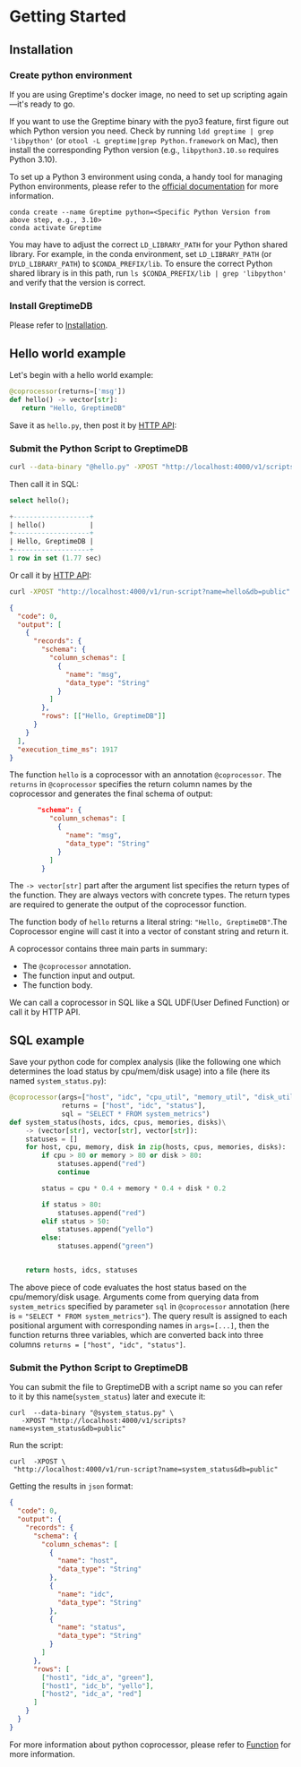 # Getting Started

## Installation

### Create python environment
If you are using Greptime's docker image, no need to set up scripting again—it's ready to go.

If you want to use the Greptime binary with the pyo3 feature, first figure out which Python version you need. Check by running `ldd greptime | grep 'libpython'` (or `otool -L greptime|grep Python.framework` on Mac), then install the corresponding Python version (e.g., `libpython3.10.so` requires Python 3.10).

To set up a Python 3 environment using conda, a handy tool for managing Python environments, please refer to the [official documentation](https://docs.conda.io/en/latest/miniconda.html) for more information.

```shell
conda create --name Greptime python=<Specific Python Version from above step, e.g., 3.10>
conda activate Greptime
```

You may have to adjust the correct `LD_LIBRARY_PATH` for your Python shared library. For example, in the conda environment, set `LD_LIBRARY_PATH` (or `DYLD_LIBRARY_PATH`) to `$CONDA_PREFIX/lib`. To ensure the correct Python shared library is in this path, run `ls $CONDA_PREFIX/lib | grep 'libpython'` and verify that the version is correct.

### Install GreptimeDB

Please refer to [Installation](/getting-started/installation/overview.md).

## Hello world example

Let's begin with a hello world example:

```python
@coprocessor(returns=['msg'])
def hello() -> vector[str]:
   return "Hello, GreptimeDB"
```

Save it as `hello.py`, then post it by [HTTP API](./define-function.md#http-api):

### Submit the Python Script to GreptimeDB

```sh
curl --data-binary "@hello.py" -XPOST "http://localhost:4000/v1/scripts?name=hello&db=public"
```

Then call it in SQL:

```sql
select hello();
```

```sql
+-------------------+
| hello()           |
+-------------------+
| Hello, GreptimeDB |
+-------------------+
1 row in set (1.77 sec)
```

Or call it by [HTTP API](./define-function.md#http-api):

```sh
curl -XPOST "http://localhost:4000/v1/run-script?name=hello&db=public"
```

```json
{
  "code": 0,
  "output": [
    {
      "records": {
        "schema": {
          "column_schemas": [
            {
              "name": "msg",
              "data_type": "String"
            }
          ]
        },
        "rows": [["Hello, GreptimeDB"]]
      }
    }
  ],
  "execution_time_ms": 1917
}
```

The function `hello` is a coprocessor with an annotation `@coprocessor`.
The `returns` in `@coprocessor` specifies the return column names by the coprocessor and generates the final schema of output:

```json
       "schema": {
          "column_schemas": [
            {
              "name": "msg",
              "data_type": "String"
            }
          ]
        }
```

The `-> vector[str]` part after the argument list specifies the return types of the function. They are always vectors with concrete types. The return types are required to generate the output of the coprocessor function.

The function body of `hello` returns a literal string: `"Hello, GreptimeDB"`.The Coprocessor engine will cast it into a vector of constant string and return it.

A coprocessor contains three main parts in summary:

- The `@coprocessor` annotation.
- The function input and output.
- The function body.

We can call a coprocessor in SQL like a SQL UDF(User Defined Function) or call it by HTTP API.

## SQL example

Save your python code for complex analysis (like the following one which determines the load status by cpu/mem/disk usage) into a file (here its named `system_status.py`):

```python
@coprocessor(args=["host", "idc", "cpu_util", "memory_util", "disk_util"],
             returns = ["host", "idc", "status"],
             sql = "SELECT * FROM system_metrics")
def system_status(hosts, idcs, cpus, memories, disks)\
    -> (vector[str], vector[str], vector[str]):
    statuses = []
    for host, cpu, memory, disk in zip(hosts, cpus, memories, disks):
        if cpu > 80 or memory > 80 or disk > 80:
            statuses.append("red")
            continue

        status = cpu * 0.4 + memory * 0.4 + disk * 0.2

        if status > 80:
            statuses.append("red")
        elif status > 50:
            statuses.append("yello")
        else:
            statuses.append("green")


    return hosts, idcs, statuses

```

The above piece of code evaluates the host status based on the cpu/memory/disk usage. Arguments come from querying data from `system_metrics` specified by parameter `sql` in `@coprocessor` annotation (here is = `"SELECT * FROM system_metrics"`). The query result is assigned to each positional argument with corresponding names in `args=[...]`, then the function returns three variables, which are converted back into three columns `returns = ["host", "idc", "status"]`.

### Submit the Python Script to GreptimeDB

You can submit the file to GreptimeDB with a script name so you can refer to it by this name(`system_status`) later and execute it:

```shell
curl  --data-binary "@system_status.py" \
   -XPOST "http://localhost:4000/v1/scripts?name=system_status&db=public"
```

Run the script:

```shell
curl  -XPOST \
 "http://localhost:4000/v1/run-script?name=system_status&db=public"
```

Getting the results in `json` format:

```json
{
  "code": 0,
  "output": {
    "records": {
      "schema": {
        "column_schemas": [
          {
            "name": "host",
            "data_type": "String"
          },
          {
            "name": "idc",
            "data_type": "String"
          },
          {
            "name": "status",
            "data_type": "String"
          }
        ]
      },
      "rows": [
        ["host1", "idc_a", "green"],
        ["host1", "idc_b", "yello"],
        ["host2", "idc_a", "red"]
      ]
    }
  }
}
```

For more information about python coprocessor, please refer to [Function](./define-function.md#http-api) for more information.

